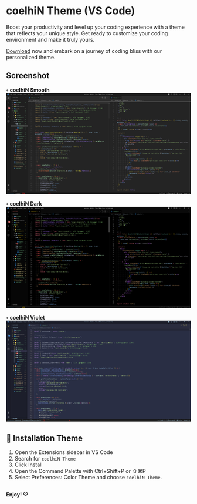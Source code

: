 # coelhiN Theme (VS Code)

Boost your productivity and level up your coding experience with a theme that reflects your unique style. Get ready to customize your coding environment and make it truly yours.

[Download](https://marketplace.visualstudio.com/items?itemName=coelhiN.coelhiN-theme) now and embark on a journey of coding bliss with our personalized theme.

## Screenshot
**◦ coelhiN Smooth**
![coelhiN Smooth Theme](assets/screenshot1.png)

**◦ coelhiN Dark**
![coelhiN Dark Theme](assets/screenshot2.png)

**◦ coelhiN Violet**
![coelhiN Violet Theme](assets/screenshot3.png)


## 🚀 Installation Theme

1. Open the Extensions sidebar in VS Code
2. Search for `coelhiN Theme`
3. Click Install
4. Open the Command Palette with Ctrl+Shift+P or ⇧⌘P
5. Select Preferences: Color Theme and choose `coelhiN Theme`.


##
**Enjoy! ♡**